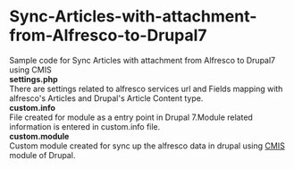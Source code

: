 # Sync-Articles-with-attachment-from-Alfresco-to-Drupal7
Sample code for Sync Articles with attachment from Alfresco to Drupal7 using CMIS
<br>
<b>settings.php</b>
<br>
There are settings related to alfresco services url and Fields mapping with alfresco's Articles and Drupal's Article Content type.
<br>
<b>custom.info</b>
<br>
File created for module as a entry point in Drupal 7.Module related information is entered in custom.info file.
<br>
<b>custom.module</b>
<br>
Custom module created for sync up the alfresco data in drupal using <a href="https://www.drupal.org/project/cmis">CMIS</a> module of Drupal.
